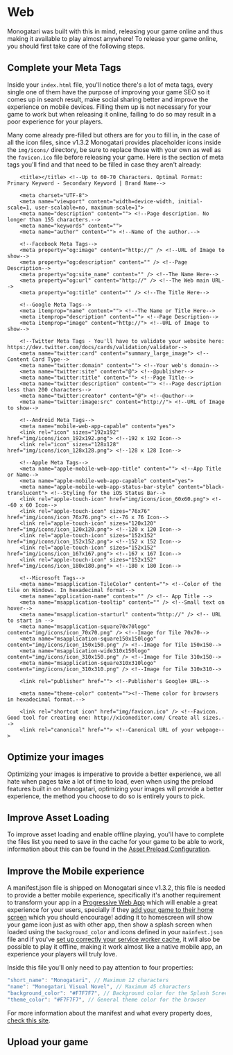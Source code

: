 # Web

Monogatari was built with this in mind, releasing your game online and thus making it available to play almost anywhere! To release your game online, you should first take care of the following steps.

## Complete your Meta Tags

Inside your `index.html` file, you'll notice there's a lot of meta tags, every single one of them have the purpose of improving your game SEO so it comes up in search result, make social sharing better and improve the experience on mobile devices. Filling them up is not necessary for your game to work but when releasing it online, failing to do so may result in a poor experience for your players.

Many come already pre-filled but others are for you to fill in, in the case of all the icon files, since v1.3.2 Monogatari provides placeholder icons inside the `img/icons/` directory, be sure to replace those with your own as well as the `favicon.ico` file before releasing your game. Here is the section of meta tags you'll find and that need to be filled in case they aren't already:

```markup
    <title></title> <!--Up to 60-70 Characters. Optimal Format: Primary Keyword - Secondary Keyword | Brand Name-->

    <meta charset="UTF-8">
    <meta name="viewport" content="width=device-width, initial-scale=1, user-scalable=no, maximum-scale=1">
    <meta name="description" content=""> <!--Page description. No longer than 155 characters.-->
    <meta name="keywords" content="">
    <meta name="author" content=""> <!--Name of the author.-->

    <!--Facebook Meta Tags-->
    <meta property="og:image" content="http://" /> <!--URL of Image to show-->
    <meta property="og:description" content="" /> <!--Page Description-->
    <meta property="og:site_name" content="" /> <!--The Name Here-->
    <meta property="og:url" content="http://" /> <!--The Web main URL-->
    <meta property="og:title" content="" /> <!--The Title Here-->

    <!--Google Meta Tags-->
    <meta itemprop="name" content=""> <!--The Name or Title Here-->
    <meta itemprop="description" content=""> <!--Page Description-->
    <meta itemprop="image" content="http://"> <!--URL of Image to show-->

    <!--Twitter Meta Tags - You'll have to validate your website here: https://dev.twitter.com/docs/cards/validation/validator-->
    <meta name="twitter:card" content="summary_large_image"> <!--Content Card Type-->
    <meta name="twitter:domain" content=""> <!--Your web's domain-->
    <meta name="twitter:site" content="@"> <!--@publisher-->
    <meta name="twitter:title" content=""> <!--Page Title-->
    <meta name="twitter:description" content=""> <!--Page description less than 200 characters-->
    <meta name="twitter:creator" content="@"> <!--@author-->
    <meta name="twitter:image:src" content="http://"> <!--URL of Image to show-->

    <!--Android Meta Tags-->
    <meta name="mobile-web-app-capable" content="yes">
    <link rel="icon" sizes="192x192" href="img/icons/icon_192x192.png"> <!--192 x 192 Icon-->
    <link rel="icon" sizes="128x128" href="img/icons/icon_128x128.png"> <!--128 x 128 Icon-->

    <!--Apple Meta Tags-->
    <meta name="apple-mobile-web-app-title" content=""> <!--App Title or Name-->
    <meta name="apple-mobile-web-app-capable" content="yes">
    <meta name="apple-mobile-web-app-status-bar-style" content="black-translucent"> <!--Styling for the iOS Status Bar-->
    <link rel="apple-touch-icon" href="img/icons/icon_60x60.png"> <!--60 x 60 Icon-->
    <link rel="apple-touch-icon" sizes="76x76" href="img/icons/icon_76x76.png"> <!--76 x 76 Icon-->
    <link rel="apple-touch-icon" sizes="120x120" href="img/icons/icon_120x120.png"> <!--120 x 120 Icon-->
    <link rel="apple-touch-icon" sizes="152x152" href="img/icons/icon_152x152.png"> <!--152 x 152 Icon-->
    <link rel="apple-touch-icon" sizes="152x152" href="img/icons/icon_167x167.png"> <!--167 x 167 Icon-->
    <link rel="apple-touch-icon" sizes="152x152" href="img/icons/icon_180x180.png"> <!--180 x 180 Icon-->

    <!--Microsoft Tags-->
    <meta name="msapplication-TileColor" content=""> <!--Color of the tile on Windows. In hexadecimal format-->
    <meta name="application-name" content="" /> <!-- App Title -->
    <meta name="msapplication-tooltip" content="" /> <!--Small text on hover-->
    <meta name="msapplication-starturl" content="http://" /> <!-- URL to start in -->
    <meta name="msapplication-square70x70logo" content="img/icons/icon_70x70.png" /> <!--Image for Tile 70x70-->
    <meta name="msapplication-square150x150logo" content="img/icons/icon_150x150.png" /> <!--Image for Tile 150x150-->
    <meta name="msapplication-wide310x150logo" content="img/icons/icon_310x150.png" /> <!--Image for Tile 310x150-->
    <meta name="msapplication-square310x310logo" content="img/icons/icon_310x310.png" /> <!--Image for Tile 310x310-->

    <link rel="publisher" href=""> <!--Publisher's Google+ URL-->

    <meta name="theme-color" content=""><!--Theme color for browsers in hexadecimal format.-->

    <link rel="shortcut icon" href="img/favicon.ico" /> <!--Favicon. Good tool for creating one: http://xiconeditor.com/ Create all sizes.-->
    <link rel="canonical" href=""> <!--Canonical URL of your webpage-->
```

## Optimize your images

Optimizing your images is imperative to provide a better experience, we all hate when pages take a lot of time to load, even when using the preload features built in on Monogatari, optimizing your images will provide a better experience, the method you choose to do so is entirely yours to pick.

## Improve Asset Loading

To improve asset loading and enable offline playing, you'll have to complete the files list you need to save in the cache for your game to be able to work, information about this can be found in the [Asset Preload Configuration](https://monogatari.io/documentation/configuration/asset-preload/).

## Improve the Mobile experience

A manifest.json file is shipped on Monogatari since v1.3.2, this file is needed to provide a better mobile experience, specifically it's another requirement to transform your app in a [Progressive Web App](https://en.wikipedia.org/wiki/Progressive_web_app) which will enable a great experience for your users, specially if they [add your game to their home screen](https://www.howtogeek.com/196087/how-to-add-websites-to-the-home-screen-on-any-smartphone-or-tablet/) which you should encourage! adding it to homescreen will show your game icon just as with other app, then show a splash screen when loaded using the `background_color` and icons defined in your `mainfest.json` file and if you've [set up correctly your service worker cache](https://monogatari.io/documentation/configuration/asset-preload/), it will also be possible to play it offline, making it work almost like a native mobile app, an experience your players will truly love.

Inside this file you'll only need to pay attention to four properties:

```javascript
"short_name": "Monogatari", // Maximum 12 characters
"name": "Monogatari Visual Novel", // Maximum 45 characters
"background_color": "#F7F7F7", // Background color for the Splash Screen
"theme_color": "#F7F7F7", // General theme color for the browser
```

For more information about the manifest and what every property does, [check this site](https://developer.mozilla.org/en-US/docs/Web/Manifest).

## Upload your game

